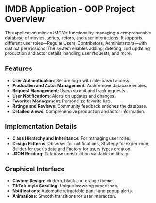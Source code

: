 # IMDB Application - OOP Project Overview

This application mimics IMDB's functionality, managing a comprehensive database of movies, series, actors, and user interactions. It supports different user roles—Regular Users, Contributors, Administrators—with distinct permissions. The system enables adding, deleting, and updating production and actor details, handling user requests, and more.

## Features

- **User Authentication**: Secure login with role-based access.
- **Production and Actor Management**: Add/remove database entries.
- **Request Management**: Users submit and track requests.
- **User Notifications**: Alerts on updates and changes.
- **Favorites Management**: Personalize favorite lists.
- **Ratings and Reviews**: Community feedback enriches the database.
- **Detailed Views**: Comprehensive production and actor information.

## Implementation Details

- **Class Hierarchy and Inheritance**: For managing user roles.
- **Design Patterns**: Observer for notifications, Strategy for experience, Builder for user's data and Factory for users types creation. 
- **JSON Reading**: Database construction via Jackson library.

## Graphical Interface

- **Custom Design**: Modern, black and orange theme.
- **TikTok-style Scrolling**: Unique browsing experience.
- **Notifications**: Automatic retractable panel and popup alerts.
- **Animations**: Smooth transitions for user interaction.